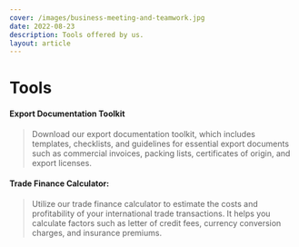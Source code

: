 ```yaml
---
cover: /images/business-meeting-and-teamwork.jpg
date: 2022-08-23
description: Tools offered by us.
layout: article
---
```


# Tools

#### Export Documentation Toolkit
> Download our export documentation toolkit, which includes templates, checklists, and guidelines for essential export documents such as commercial invoices, packing lists, certificates of origin, and export licenses.

#### Trade Finance Calculator:
> Utilize our trade finance calculator to estimate the costs and profitability of your international trade transactions. It helps you calculate factors such as letter of credit fees, currency conversion charges, and insurance premiums.